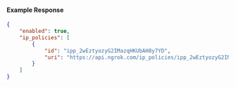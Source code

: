 <!-- Code generated for API Clients. DO NOT EDIT. -->

#### Example Response

```json
{
	"enabled": true,
	"ip_policies": [
		{
			"id": "ipp_2wEztyozyG2IMazqHKUbAH8y7YD",
			"uri": "https://api.ngrok.com/ip_policies/ipp_2wEztyozyG2IMazqHKUbAH8y7YD"
		}
	]
}
```
